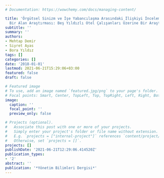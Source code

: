 ```yaml
---
# Documentation: https://wowchemy.com/docs/managing-content/

title: 'Örgütsel Sinizm ve İşe Yabancılaşma Arasındaki İlişkiyi İncelemeye Yönelik
  Bir Alan Araştırması: Beş Yıldızlı Otel Çalışanları Üzerine Bir Araştırma'
subtitle: ''
summary: ''
authors:
- Mehtap Demir
- Siyret Ayas
- Bora Yıldız
tags: []
categories: []
date: '2018-01-01'
lastmod: 2021-06-21T15:29:06+03:00
featured: false
draft: false

# Featured image
# To use, add an image named `featured.jpg/png` to your page's folder.
# Focal points: Smart, Center, TopLeft, Top, TopRight, Left, Right, BottomLeft, Bottom, BottomRight.
image:
  caption: ''
  focal_point: ''
  preview_only: false

# Projects (optional).
#   Associate this post with one or more of your projects.
#   Simply enter your project's folder or file name without extension.
#   E.g. `projects = ["internal-project"]` references `content/project/deep-learning/index.md`.
#   Otherwise, set `projects = []`.
projects: []
publishDate: '2021-06-21T12:29:06.414520Z'
publication_types:
- '2'
abstract: ''
publication: '*Yönetim Bilimleri Dergisi*'
---
```

